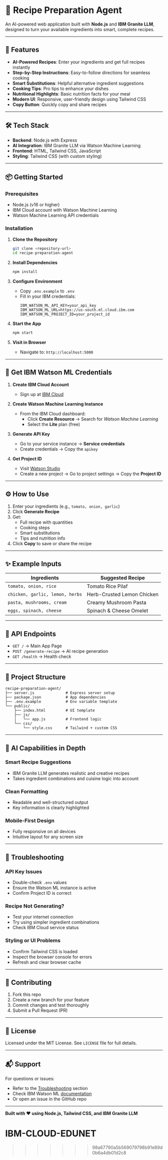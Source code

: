 # 🍳 Recipe Preparation Agent

An AI-powered web application built with **Node.js** and **IBM Granite LLM**, designed to turn your available ingredients into smart, complete recipes.

---

## 🚀 Features

- **AI-Powered Recipes**: Enter your ingredients and get full recipes instantly  
- **Step-by-Step Instructions**: Easy-to-follow directions for seamless cooking  
- **Smart Substitutions**: Helpful alternative ingredient suggestions  
- **Cooking Tips**: Pro tips to enhance your dishes  
- **Nutritional Highlights**: Basic nutrition facts for your meal  
- **Modern UI**: Responsive, user-friendly design using Tailwind CSS  
- **Copy Button**: Quickly copy and share recipes  

---

## 🛠️ Tech Stack

- **Backend**: Node.js with Express  
- **AI Integration**: IBM Granite LLM via Watson Machine Learning  
- **Frontend**: HTML, Tailwind CSS, JavaScript  
- **Styling**: Tailwind CSS (with custom styling)

---

## 📦 Getting Started

### Prerequisites

- Node.js (v16 or higher)  
- IBM Cloud account with Watson Machine Learning  
- Watson Machine Learning API credentials

### Installation

1. **Clone the Repository**
   ```bash
   git clone <repository-url>
   cd recipe-preparation-agent
   ```

2. **Install Dependencies**
   ```bash
   npm install
   ```

3. **Configure Environment**
   - Copy `.env.example` to `.env`
   - Fill in your IBM credentials:
     ```
     IBM_WATSON_ML_API_KEY=your_api_key
     IBM_WATSON_ML_URL=https://us-south.ml.cloud.ibm.com
     IBM_WATSON_ML_PROJECT_ID=your_project_id
     ```

4. **Start the App**
   ```bash
   npm start
   ```

5. **Visit in Browser**
   - Navigate to: `http://localhost:5000`

---

## 🔐 Get IBM Watson ML Credentials

1. **Create IBM Cloud Account**
   - Sign up at [IBM Cloud](https://cloud.ibm.com/)

2. **Create Watson Machine Learning Instance**
   - From the IBM Cloud dashboard:  
     - Click **Create Resource** → Search for *Watson Machine Learning*  
     - Select the **Lite** plan (free)

3. **Generate API Key**
   - Go to your service instance → **Service credentials**  
   - Create credentials → Copy the `apikey`

4. **Get Project ID**
   - Visit [Watson Studio](https://dataplatform.cloud.ibm.com/)  
   - Create a new project → Go to project settings → Copy the **Project ID**

---

## ⚙️ How to Use

1. Enter your ingredients (e.g., `tomato, onion, garlic`)  
2. Click **Generate Recipe**  
3. Get:
   - Full recipe with quantities  
   - Cooking steps  
   - Smart substitutions  
   - Tips and nutrition info  
4. Click **Copy** to save or share the recipe

---

## ✨ Example Inputs

| Ingredients                        | Suggested Recipe               |
|-----------------------------------|--------------------------------|
| `tomato, onion, rice`             | Tomato Rice Pilaf              |
| `chicken, garlic, lemon, herbs`   | Herb-Crusted Lemon Chicken     |
| `pasta, mushrooms, cream`         | Creamy Mushroom Pasta          |
| `eggs, spinach, cheese`           | Spinach & Cheese Omelet        |

---

## 📡 API Endpoints

- `GET /` → Main App Page  
- `POST /generate-recipe` → AI recipe generation  
- `GET /health` → Health check

---

## 📁 Project Structure

```
recipe-preparation-agent/
├── server.js              # Express server setup
├── package.json           # App dependencies
├── .env.example           # Env variable template
└── public/
    ├── index.html         # UI template
    ├── js/
    │   └── app.js         # Frontend logic
    └── css/
        └── style.css      # Tailwind + custom CSS
```

---

## 🧠 AI Capabilities in Depth

### Smart Recipe Suggestions
- IBM Granite LLM generates realistic and creative recipes
- Takes ingredient combinations and cuisine logic into account

### Clean Formatting
- Readable and well-structured output
- Key information is clearly highlighted

### Mobile-First Design
- Fully responsive on all devices
- Intuitive layout for any screen size

---

## 🧩 Troubleshooting

### API Key Issues
- Double-check `.env` values  
- Ensure the Watson ML instance is active  
- Confirm Project ID is correct

### Recipe Not Generating?
- Test your internet connection  
- Try using simpler ingredient combinations  
- Check IBM Cloud service status

### Styling or UI Problems
- Confirm Tailwind CSS is loaded  
- Inspect the browser console for errors  
- Refresh and clear browser cache

---

## 🤝 Contributing

1. Fork this repo  
2. Create a new branch for your feature  
3. Commit changes and test thoroughly  
4. Submit a Pull Request (PR)

---

## 📄 License

Licensed under the MIT License. See `LICENSE` file for full details.

---

## 📬 Support

For questions or issues:  
- Refer to the [Troubleshooting](#-troubleshooting) section  
- Check IBM Watson ML [documentation](https://cloud.ibm.com/docs/watson-machine-learning)  
- Or open an issue in the GitHub repo

---

**Built with ❤️ using Node.js, Tailwind CSS, and IBM Granite LLM**
# IBM-CLOUD-EDUNET
>>>>>>> 98a67790a5b569079798b91e89d0b6a4db01d2c8
